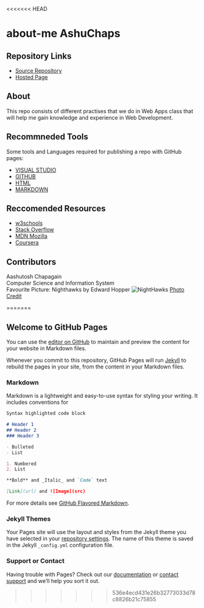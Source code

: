 <<<<<<< HEAD
# about-me AshuChaps

## Repository Links

* [Source Repository](https://github.com/AshuChaps/about-me "Source Repository")
* [Hosted Page](https://ashuchaps.github.io/about-me/. "Hosted Page")

## About

This repo consists of different practises that we do in Web Apps class that will help me gain knowledge and experience in Web Development.

## Recommneded Tools

Some tools and Languages required for publishing a repo with GitHub pages:

* [VISUAL STUDIO](https://visualstudio.microsoft.com/ "Visual Studio Code")
* [GITHUB](https://github.com/ "GitHub")
* [HTML](https://html.com/ "Hyper Text Markup Language")
* [MARKDOWN](http://markdownpad.com/ "MarkDownPad")

## Reccomended Resources
* [w3schools](https://www.w3schools.com/ "w3schools")
* [Stack Overflow]( https://stackoverflow.com/ "Stack Overflow")
* [MDN Mozilla](https://developer.mozilla.org/en-US/ "MDN Web Docs")
* [Coursera](https://www.coursera.org/ "Coursera")

## Contributors 
Aashutosh Chapagain <br>
Computer Science and Information System <br>
Favourite Picture: Nighthawks by Edward Hopper
![NightHawks](https://www.wallpaperup.com/uploads/wallpapers/2014/01/07/218757/79bc7afcd859b371cdd5f26bf4e53324-700.jpg)
[Photo Credit](https://www.wallpaperup.com/uploads/wallpapers/2014/01/07/218757/79bc7afcd859b371cdd5f26bf4e53324-700.jpg)

=======
## Welcome to GitHub Pages

You can use the [editor on GitHub](https://github.com/AshuChaps/about-me/edit/master/README.md) to maintain and preview the content for your website in Markdown files.

Whenever you commit to this repository, GitHub Pages will run [Jekyll](https://jekyllrb.com/) to rebuild the pages in your site, from the content in your Markdown files.

### Markdown

Markdown is a lightweight and easy-to-use syntax for styling your writing. It includes conventions for

```markdown
Syntax highlighted code block

# Header 1
## Header 2
### Header 3

- Bulleted
- List

1. Numbered
2. List

**Bold** and _Italic_ and `Code` text

[Link](url) and ![Image](src)
```

For more details see [GitHub Flavored Markdown](https://guides.github.com/features/mastering-markdown/).

### Jekyll Themes

Your Pages site will use the layout and styles from the Jekyll theme you have selected in your [repository settings](https://github.com/AshuChaps/about-me/settings). The name of this theme is saved in the Jekyll `_config.yml` configuration file.

### Support or Contact

Having trouble with Pages? Check out our [documentation](https://help.github.com/categories/github-pages-basics/) or [contact support](https://github.com/contact) and we’ll help you sort it out.
>>>>>>> 536e4ecd431e26b32773033d78c8826b21c75855

